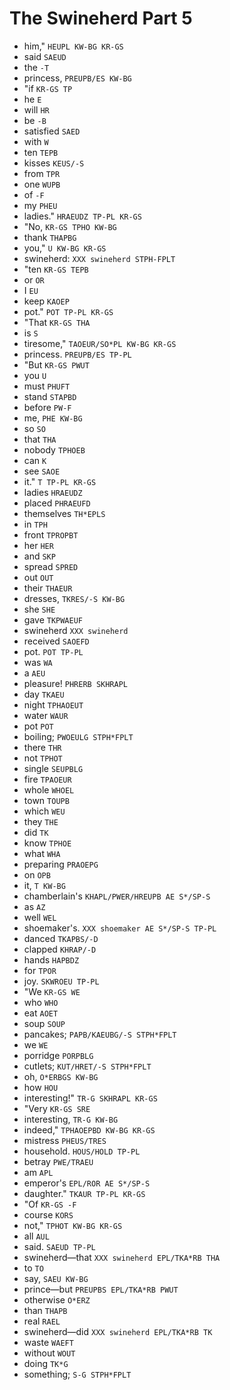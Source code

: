 # The Swineherd Part 5

* him," `HEUPL KW-BG KR-GS`
* said `SAEUD`
* the `-T`
* princess, `PREUPB/ES KW-BG`
* "if `KR-GS TP`
* he `E`
* will `HR`
* be `-B`
* satisfied `SAED`
* with `W`
* ten `TEPB`
* kisses `KEUS/-S`
* from `TPR`
* one `WUPB`
* of `-F`
* my `PHEU`
* ladies." `HRAEUDZ TP-PL KR-GS`
* "No, `KR-GS TPHO KW-BG`
* thank `THAPBG`
* you," `U KW-BG KR-GS`
* swineherd: `XXX swineherd STPH-FPLT`
* "ten `KR-GS TEPB`
* or `OR`
* I `EU`
* keep `KAOEP`
* pot." `POT TP-PL KR-GS`
* "That `KR-GS THA`
* is `S`
* tiresome," `TAOEUR/SO*PL KW-BG KR-GS`
* princess. `PREUPB/ES TP-PL`
* "But `KR-GS PWUT`
* you `U`
* must `PHUFT`
* stand `STAPBD`
* before `PW-F`
* me, `PHE KW-BG`
* so `SO`
* that `THA`
* nobody `TPHOEB`
* can `K`
* see `SAOE`
* it." `T TP-PL KR-GS`
* ladies `HRAEUDZ`
* placed `PHRAEUFD`
* themselves `TH*EPLS`
* in `TPH`
* front `TPROPBT`
* her `HER`
* and `SKP`
* spread `SPRED`
* out `OUT`
* their `THAEUR`
* dresses, `TKRES/-S KW-BG`
* she `SHE`
* gave `TKPWAEUF`
* swineherd `XXX swineherd`
* received `SAOEFD`
* pot. `POT TP-PL`
* was `WA`
* a `AEU`
* pleasure! `PHRERB SKHRAPL`
* day `TKAEU`
* night `TPHAOEUT`
* water `WAUR`
* pot `POT`
* boiling; `PWOEULG STPH*FPLT`
* there `THR`
* not `TPHOT`
* single `SEUPBLG`
* fire `TPAOEUR`
* whole `WHOEL`
* town `TOUPB`
* which `WEU`
* they `THE`
* did `TK`
* know `TPHOE`
* what `WHA`
* preparing `PRAOEPG`
* on `OPB`
* it, `T KW-BG`
* chamberlain's `KHAPL/PWER/HREUPB AE S*/SP-S`
* as `AZ`
* well `WEL`
* shoemaker's. `XXX shoemaker AE S*/SP-S TP-PL`
* danced `TKAPBS/-D`
* clapped `KHRAP/-D`
* hands `HAPBDZ`
* for `TPOR`
* joy. `SKWROEU TP-PL`
* "We `KR-GS WE`
* who `WHO`
* eat `AOET`
* soup `SOUP`
* pancakes; `PAPB/KAEUBG/-S STPH*FPLT`
* we `WE`
* porridge `PORPBLG`
* cutlets; `KUT/HRET/-S STPH*FPLT`
* oh, `O*ERBGS KW-BG`
* how `HOU`
* interesting!" `TR-G SKHRAPL KR-GS`
* "Very `KR-GS SRE`
* interesting, `TR-G KW-BG`
* indeed," `TPHAOEPBD KW-BG KR-GS`
* mistress `PHEUS/TRES`
* household. `HOUS/HOLD TP-PL`
* betray `PWE/TRAEU`
* am `APL`
* emperor's `EPL/ROR AE S*/SP-S`
* daughter." `TKAUR TP-PL KR-GS`
* "Of `KR-GS -F`
* course `KORS`
* not," `TPHOT KW-BG KR-GS`
* all `AUL`
* said. `SAEUD TP-PL`
* swineherd—that `XXX swineherd EPL/TKA*RB THA`
* to `TO`
* say, `SAEU KW-BG`
* prince—but `PREUPBS EPL/TKA*RB PWUT`
* otherwise `O*ERZ`
* than `THAPB`
* real `RAEL`
* swineherd—did `XXX swineherd EPL/TKA*RB TK`
* waste `WAEFT`
* without `WOUT`
* doing `TK*G`
* something; `S-G STPH*FPLT`
